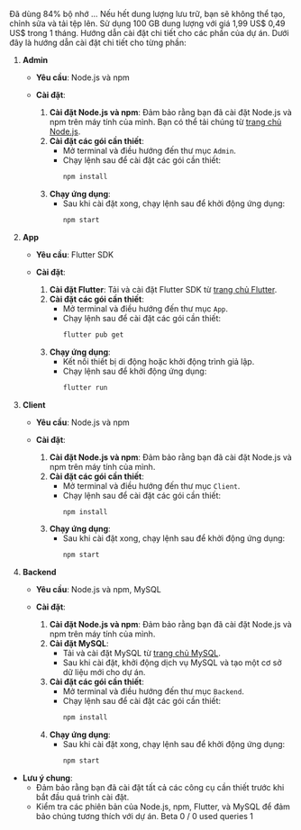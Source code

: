 Đã dùng 84% bộ nhớ … Nếu hết dung lượng lưu trữ, bạn sẽ không thể tạo, chỉnh sửa và tải tệp lên. Sử dụng 100 GB dung lượng với giá 1,99 US$ 0,49 US$ trong 1 tháng.
Hướng dẫn cài đặt chi tiết cho các phần của dự án. Dưới đây là hướng dẫn cài đặt chi tiết cho từng phần:

1. **Admin**

   - **Yêu cầu**: Node.js và npm

   - **Cài đặt**:
     1. **Cài đặt Node.js và npm**: Đảm bảo rằng bạn đã cài đặt Node.js và npm trên máy tính của mình. Bạn có thể tải chúng từ [trang chủ Node.js](https://nodejs.org/).
     2. **Cài đặt các gói cần thiết**:
        - Mở terminal và điều hướng đến thư mục `Admin`.
        - Chạy lệnh sau để cài đặt các gói cần thiết:
          ```bash
          npm install
          ```
     3. **Chạy ứng dụng**:
        - Sau khi cài đặt xong, chạy lệnh sau để khởi động ứng dụng:
          ```bash
          npm start
          ```

2. **App**

   - **Yêu cầu**: Flutter SDK

   - **Cài đặt**:
     1. **Cài đặt Flutter**: Tải và cài đặt Flutter SDK từ [trang chủ Flutter](https://flutter.dev/docs/get-started/install).
     2. **Cài đặt các gói cần thiết**:
        - Mở terminal và điều hướng đến thư mục `App`.
        - Chạy lệnh sau để cài đặt các gói cần thiết:
          ```bash
          flutter pub get
          ```
     3. **Chạy ứng dụng**:
        - Kết nối thiết bị di động hoặc khởi động trình giả lập.
        - Chạy lệnh sau để khởi động ứng dụng:
          ```bash
          flutter run
          ```

3. **Client**

   - **Yêu cầu**: Node.js và npm

   - **Cài đặt**:
     1. **Cài đặt Node.js và npm**: Đảm bảo rằng bạn đã cài đặt Node.js và npm trên máy tính của mình.
     2. **Cài đặt các gói cần thiết**:
        - Mở terminal và điều hướng đến thư mục `Client`.
        - Chạy lệnh sau để cài đặt các gói cần thiết:
          ```bash
          npm install
          ```
     3. **Chạy ứng dụng**:
        - Sau khi cài đặt xong, chạy lệnh sau để khởi động ứng dụng:
          ```bash
          npm start
          ```

4. **Backend**

   - **Yêu cầu**: Node.js và npm, MySQL

   - **Cài đặt**:
     1. **Cài đặt Node.js và npm**: Đảm bảo rằng bạn đã cài đặt Node.js và npm trên máy tính của mình.
     2. **Cài đặt MySQL**:
        - Tải và cài đặt MySQL từ [trang chủ MySQL](https://dev.mysql.com/downloads/).
        - Sau khi cài đặt, khởi động dịch vụ MySQL và tạo một cơ sở dữ liệu mới cho dự án.
     3. **Cài đặt các gói cần thiết**:
        - Mở terminal và điều hướng đến thư mục `Backend`.
        - Chạy lệnh sau để cài đặt các gói cần thiết:
          ```bash
          npm install
          ```
     4. **Chạy ứng dụng**:
        - Sau khi cài đặt xong, chạy lệnh sau để khởi động ứng dụng:
          ```bash
          npm start
          ```

- **Lưu ý chung**:
  - Đảm bảo rằng bạn đã cài đặt tất cả các công cụ cần thiết trước khi bắt đầu quá trình cài đặt.
  - Kiểm tra các phiên bản của Node.js, npm, Flutter, và MySQL để đảm bảo chúng tương thích với dự án.
Beta
0 / 0
used queries
1
